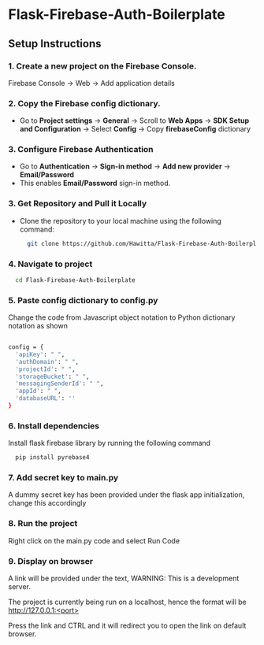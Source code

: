 # Flask-Firebase-Auth-Boilerplate
 
## Setup Instructions

### 1. Create a new project on the Firebase Console.  
Firebase Console ->  Web -> Add application details

### 2. Copy the Firebase config dictionary.

- Go to **Project settings** -> **General** -> Scroll to **Web Apps** -> **SDK Setup and Configuration** -> Select **Config** -> Copy **firebaseConfig** dictionary 


### 3. Configure Firebase Authentication
- Go to **Authentication** → **Sign-in method** -> **Add new provider** -> **Email/Password** 
- This enables **Email/Password** sign-in method.

### 3. Get Repository and Pull it Locally
- Clone the repository to your local machine using the following command:
  
  ```bash
    git clone https://github.com/Hawitta/Flask-Firebase-Auth-Boilerplate.git

### 4. Navigate to project

```bash
  cd Flask-Firebase-Auth-Boilerplate 
```

### 5. Paste config dictionary to config.py
Change the code from Javascript object notation to Python dictionary notation as shown

```bash

config = {
  'apiKey': " ",
  'authDomain': " ",
  'projectId': " ",
  'storageBucket': " ",
  'messagingSenderId': " ",
  'appId': " ",
  'databaseURL': ''
}

```

### 6. Install dependencies
Install flask firebase library by running the following command

```bash
  pip install pyrebase4
```

### 7. Add secret key to main.py
A dummy secret key has been provided under the flask app initialization, change this accordingly


### 8. Run the project
Right click on the main.py code and select Run Code


### 9. Display on browser
A link will be provided under the text, WARNING: This is a development server.

The project is currently being run on a localhost, hence the format will be http://127.0.0.1:<port>

Press the link and CTRL and it will redirect you to open the link on default browser.
